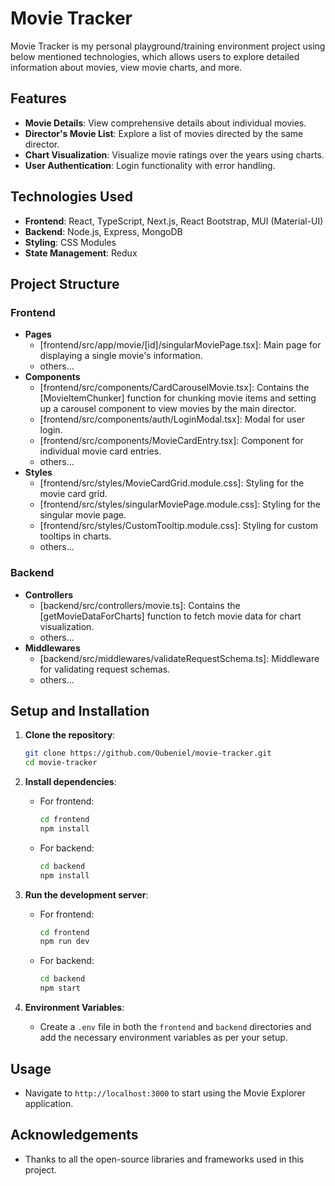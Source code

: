 # Movie Tracker

Movie Tracker is my personal playground/training environment project using below mentioned technologies, which allows users to explore detailed information about movies, view movie charts, and more.

## Features

- **Movie Details**: View comprehensive details about individual movies.
- **Director's Movie List**: Explore a list of movies directed by the same director.
- **Chart Visualization**: Visualize movie ratings over the years using charts.
- **User Authentication**: Login functionality with error handling.

## Technologies Used

- **Frontend**: React, TypeScript, Next.js, React Bootstrap, MUI (Material-UI)
- **Backend**: Node.js, Express, MongoDB
- **Styling**: CSS Modules
- **State Management**: Redux

## Project Structure

### Frontend

- **Pages**
  - [frontend/src/app/movie/[id]/singularMoviePage.tsx]: Main page for displaying a single movie's information.
  - others...
- **Components**
  - [frontend/src/components/CardCarouselMovie.tsx]: Contains the [MovieItemChunker] function for chunking movie items and setting up a carousel component to view movies by the main director.
  - [frontend/src/components/auth/LoginModal.tsx]: Modal for user login.
  - [frontend/src/components/MovieCardEntry.tsx]: Component for individual movie card entries.
  - others...
- **Styles**
  - [frontend/src/styles/MovieCardGrid.module.css]: Styling for the movie card grid.
  - [frontend/src/styles/singularMoviePage.module.css]: Styling for the singular movie page.
  - [frontend/src/styles/CustomTooltip.module.css]: Styling for custom tooltips in charts.
  - others...

### Backend

- **Controllers**
  - [backend/src/controllers/movie.ts]: Contains the [getMovieDataForCharts] function to fetch movie data for chart visualization.
  - others...
- **Middlewares**
  - [backend/src/middlewares/validateRequestSchema.ts]: Middleware for validating request schemas.
  - others...

## Setup and Installation

1. **Clone the repository**:
    ```sh
    git clone https://github.com/Oubeniel/movie-tracker.git
    cd movie-tracker
    ```

2. **Install dependencies**:
    - For frontend:
        ```sh
        cd frontend
        npm install
        ```
    - For backend:
        ```sh
        cd backend
        npm install
        ```

3. **Run the development server**:
    - For frontend:
        ```sh
        cd frontend
        npm run dev
        ```
    - For backend:
        ```sh
        cd backend
        npm start
        ```

4. **Environment Variables**:
    - Create a `.env` file in both the `frontend` and `backend` directories and add the necessary environment variables as per your setup.

## Usage

- Navigate to `http://localhost:3000` to start using the Movie Explorer application.

## Acknowledgements

- Thanks to all the open-source libraries and frameworks used in this project.